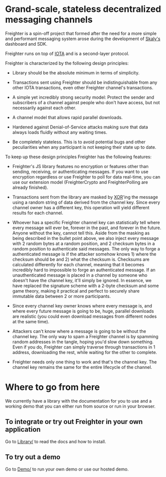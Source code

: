 # Grand-scale, stateless decentralized messaging channels

Freighter is a spin-off project that formed after the need for a more simple and performant messaging system arose during the development of [Skaly's](http://skaly.io) dashboard and SDK.

Freighter runs on top of [IOTA](https://www.iota.org) and is a second-layer protocol.

Freighter is characterized by the following design principles:

 - Library should be the absolute minimum in terms of simplicity.

 - Transactions sent using Freighter should be indistinguishable from any other IOTA transactions, even other Freighter channel's transactions.

 - A simple yet incredibly strong security model: Protect the sender and subscribers of a channel against people who don't have access, but not necessarily against each other.

 - A channel model that allows rapid parallel downloads.

 - Hardened against Denial-of-Service attacks making sure that data always loads fluidly without any waiting times.

 - Be completely stateless. This is to avoid potential bugs and other peculiarities when any participant is not keeping their state up to date.

To keep up these design principles Freighter has the following features:

 - Freighter's JS library features no encryption or features other than sending, receiving, or authenticating messages. If you want to use encryption regardless or use Freighter to poll for data real-time, you can use our extension model (FreighterCrypto and FreighterPolling are already finished).

 - Transactions sent from the library are masked by [XOR](https://www.youtube.com/watch?v=xK_SqWG9w-Y)'ing the message using a random string of data derived from the channel key. Since every channel owner has a different key, this operation will yield different results for each channel.

 - Whoever has a specific Freighter channel key can statistically tell where every message will ever be, forever in the past, and forever in the future. Anyone without the key, cannot tell this. Aside from the masking as being described in the bullet point above, we also inject every message with 2 random bytes at a random position, and 2 checksum bytes in a random position to authenticate said messages. The only way to forge a authenticated message is if the attacker somehow knows 1) where the checksum should be and 2) what the checksum is. Checksums are calculated differently for each channel, meaning that it becomes incredibly hard to impossible to forge an authenticated message. If an unauthenticated message is placed in a channel by someone who doesn't have the channel key, it'll simply be ignored. In essence, we have replaced the signature scheme with a 2-byte checksum and some game theory, making it practical and perfect to securely share immutable data between 2 or more participants.

 - Since every channel key owner knows where every message is, and where every future message is going to be, huge, parallel downloads are realistic (you could even download messages from different nodes at the same time).

 - Attackers can't know where a message is going to be without the channel key. The only way to spam a Freighter channel is by spamming random addresses in the tangle, hoping you'd slow down something. Even if you do, Freighter can simply traverse through transactions in 1 address, downloading the rest, while waiting for the other to complete.

 - Freighter needs only one thing to work and that's the channel key. The channel key remains the same for the entire lifecycle of the channel.

# Where to go from here

We currently have a library with the documentation for you to use and a working demo that you can either run from source or run in your browser.

## To integrate or try out Freighter in your own application

Go to [Library/](./Library) to read the docs and how to install.

## To try out a demo

Go to [Demo/](./Demo) to run your own demo or use our hosted demo.